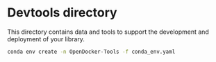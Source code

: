 # Devtools directory

This directory contains data and tools to support the development and deployment of your library.

```bash
conda env create -n OpenDocker-Tools -f conda_env.yaml
```
